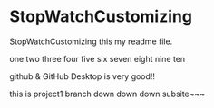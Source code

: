 # StopWatchCustomizing
StopWatchCustomizing
this my readme file.

one two three four five six seven eight nine ten

<!-- 주석 추가 합니다 -->

github & GitHub Desktop is very good!!

this is project1 branch down down down subsite~~~
